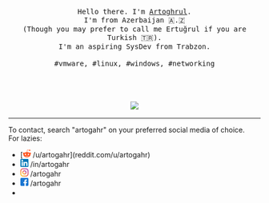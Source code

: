 <p align="center">
  <br>
  <br>
  <br>
  <samp>Hello there. I'm <a href="linkedin.com/in/artogahr">Artoghrul</a>.<br>I'm from Azerbaijan 🇦.🇿<br>(Though you may prefer to call me Ertuğrul if you are Turkish 🇹🇷).<br> I'm an aspiring SysDev from Trabzon.<br><br>#vmware, #linux, #windows, #networking</samp>
  <br>
  <br>
  <br>
  <br>
  <br>
  <img src="https://media1.tenor.com/images/4e179b80071a7b76f3dc467e2fa5038d/tenor.gif?itemid=7542463"/>
</p>

------------

To contact, search "artogahr" on your preferred social media of choice.
<br>For lazies: 
<ul>
<li>	[<img title="Reddit" src="https://raw.githubusercontent.com/artogahr/artogahr/master/assets/reddit1.png" width="16" height="16" /> /u/artogahr](reddit.com/u/artogahr)
<li>	<img title="Linkedin" src="https://raw.githubusercontent.com/artogahr/artogahr/master/assets/linkedin.png" width="16" height="16" /> /in/artogahr
<li>	<img title="Instagram" src="https://raw.githubusercontent.com/artogahr/artogahr/master/assets/instagram.png" width="16" height="16" /> /artogahr
<li>	<img title="Facebook" src="https://raw.githubusercontent.com/artogahr/artogahr/master/assets/facebook.png" width="16" height="16" /> /artogahr
<li>	<img title="" src="https://raw.githubusercontent.com/artogahr/artogahr/master/assets/.png" width="16" height="16" /> 
</ul>